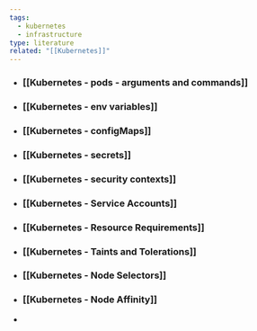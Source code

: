 ```yaml
---
tags:
  - kubernetes
  - infrastructure
type: literature
related: "[[Kubernetes]]"
---
```

- ### [[Kubernetes -  pods - arguments and commands]]
- ### [[Kubernetes - env variables]]
- ### [[Kubernetes - configMaps]]
- ### [[Kubernetes - secrets]]
- ### [[Kubernetes - security contexts]]
- ### [[Kubernetes - Service Accounts]]
- ### [[Kubernetes - Resource Requirements]]
- ### [[Kubernetes - Taints and Tolerations]]
- ### [[Kubernetes - Node Selectors]]
- ### [[Kubernetes - Node Affinity]]
- 